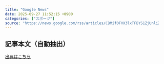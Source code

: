 ```yaml
---
title: "Google News"
date: 2025-09-27 11:52:15 +0900
categories: ["スポーツ"]
source: "https://news.google.com/rss/articles/CBMif0FVX3lxTFBYS1ZjUnliZjA5NkNvbXFrOFc0elJrZHIwX0hIMkxVR2NuQjFyOVlrVW5vVUQ5VmRYa0xHZGRKbGJna0xWLVhxNWRkc1U2SEllV0xLM3NndDVPUVpMWFF5eFFRVzZadHEycGF4NWJuTWdYbnpoeUw5YVdwNEs1c1k?oc=5"
---
```


## 記事本文（自動抽出）
<body class="y0K44d EA71Tc" id="readabilityBody"></body>

[出典はこちら](https://news.google.com/rss/articles/CBMif0FVX3lxTFBYS1ZjUnliZjA5NkNvbXFrOFc0elJrZHIwX0hIMkxVR2NuQjFyOVlrVW5vVUQ5VmRYa0xHZGRKbGJna0xWLVhxNWRkc1U2SEllV0xLM3NndDVPUVpMWFF5eFFRVzZadHEycGF4NWJuTWdYbnpoeUw5YVdwNEs1c1k?oc=5)
